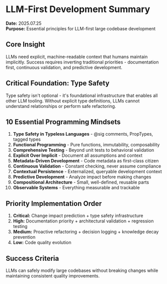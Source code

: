 # LLM-First Development Summary

**Date:** 2025.07.25  
**Purpose:** Essential principles for LLM-first large codebase development

## Core Insight
LLMs need explicit, machine-readable context that humans maintain implicitly. Success requires inverting traditional priorities - documentation first, continuous validation, and predictive development.

## Critical Foundation: Type Safety
Type safety isn't optional - it's foundational infrastructure that enables all other LLM tooling. Without explicit type definitions, LLMs cannot understand relationships or perform safe refactoring.

## 10 Essential Programming Mindsets
1. **Type Safety in Typeless Languages** - @sig comments, PropTypes, tagged types
2. **Functional Programming** - Pure functions, immutability, composability  
3. **Comprehensive Testing** - Beyond unit tests to behavioral validation
4. **Explicit Over Implicit** - Document all assumptions and context
5. **Metadata-Driven Development** - Code metadata as first-class citizen
6. **Continuous Validation** - Constant checking, never assume compliance
7. **Contextual Persistence** - Externalized, queryable development context
8. **Predictive Development** - Analyze impact before making changes
9. **Compositional Architecture** - Small, well-defined, reusable parts
10. **Observable Systems** - Everything measurable and trackable

## Priority Implementation Order
1. **Critical:** Change impact prediction + type safety infrastructure
2. **High:** Documentation priority + architectural validation + regression testing
3. **Medium:** Proactive refactoring + decision logging + knowledge decay prevention
4. **Low:** Code quality evolution

## Success Criteria
LLMs can safely modify large codebases without breaking changes while maintaining consistent quality improvements.